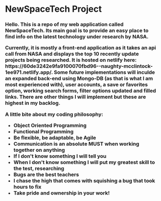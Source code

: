 # NewSpaceTech Project


<h3> 
  <p>Hello. This is a repo of my web application called NewSpaceTech. Its main goal is to provide an easy place to find info on the latest technology under research by NASA.
  </p>
  
  <p>
    Currently, it is mostly a front-end application as it takes an api call from NASA and displays the top 10 recently update projects being researched. It is hosted on netlify here: https://60de3242e9fa9100070fbd96--naughty-mcclintock-1ee971.netlify.app/. Some future implementations will inculde an expanded back-end using Mongo-DB (as that is what I am most experienced with), user accounts, a save or favorites option, working search forms, filter options updated and filled links. There are other things I will implement but these are highest in my backlog.
  </p>
  
  <p>
    <strong>A little bite about my coding philosophy:</strong> 
    <ul>
      <li>Object Oriented Programming</li>
      <li>Functional Programming</li>
      <li>Be flexible, be adaptable, be Agile</li>
      <li>Communication is an absolute <strong>MUST</strong> when working together on anything</li>
      <li>If I don't know something I will tell you</li>
      <li>When I don't know something I will put my greatest skill to the test, researching</li>
      <li>Bugs are the best teachers</li>
      <li>I chase the high that comes with squishing a bug that took hours to fix</li>
      <li>Take pride and ownership in your work!</li>
    </ul>
  </p>
  
</h3>
